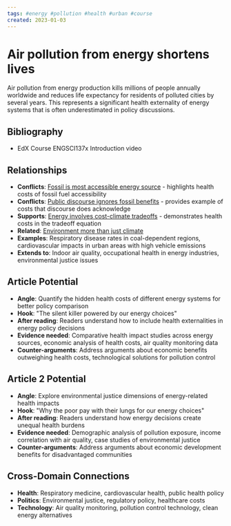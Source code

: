```yaml
---
tags: #energy #pollution #health #urban #course
created: 2023-01-03
---
```


# Air pollution from energy shortens lives

Air pollution from energy production kills millions of people annually worldwide and reduces life expectancy for residents of polluted cities by several years. This represents a significant health externality of energy systems that is often underestimated in policy discussions.

## Bibliography

- EdX Course ENGSCI137x Introduction video

## Relationships
- **Conflicts**: [Fossil is most accessible energy source](energy-fossil-accessible.md) - highlights health costs of fossil fuel accessibility
- **Conflicts**: [Public discourse ignores fossil benefits](energy-discourse-fossil-benefits.md) - provides example of costs that discourse does acknowledge
- **Supports**: [Energy involves cost-climate tradeoffs](energy-cost-climate-tradeoffs.md) - demonstrates health costs in the tradeoff equation
- **Related**: [Environment more than just climate](energy-environment-broader.md)
- **Examples**: Respiratory disease rates in coal-dependent regions, cardiovascular impacts in urban areas with high vehicle emissions
- **Extends to**: Indoor air quality, occupational health in energy industries, environmental justice issues

## Article Potential
- **Angle**: Quantify the hidden health costs of different energy systems for better policy comparison
- **Hook**: "The silent killer powered by our energy choices"
- **After reading**: Readers understand how to include health externalities in energy policy decisions
- **Evidence needed**: Comparative health impact studies across energy sources, economic analysis of health costs, air quality monitoring data
- **Counter-arguments**: Address arguments about economic benefits outweighing health costs, technological solutions for pollution control

## Article 2 Potential
- **Angle**: Explore environmental justice dimensions of energy-related health impacts
- **Hook**: "Why the poor pay with their lungs for our energy choices"
- **After reading**: Readers understand how energy decisions create unequal health burdens
- **Evidence needed**: Demographic analysis of pollution exposure, income correlation with air quality, case studies of environmental justice
- **Counter-arguments**: Address arguments about economic development benefits for disadvantaged communities

## Cross-Domain Connections
- **Health**: Respiratory medicine, cardiovascular health, public health policy
- **Politics**: Environmental justice, regulatory policy, healthcare costs
- **Technology**: Air quality monitoring, pollution control technology, clean energy alternatives